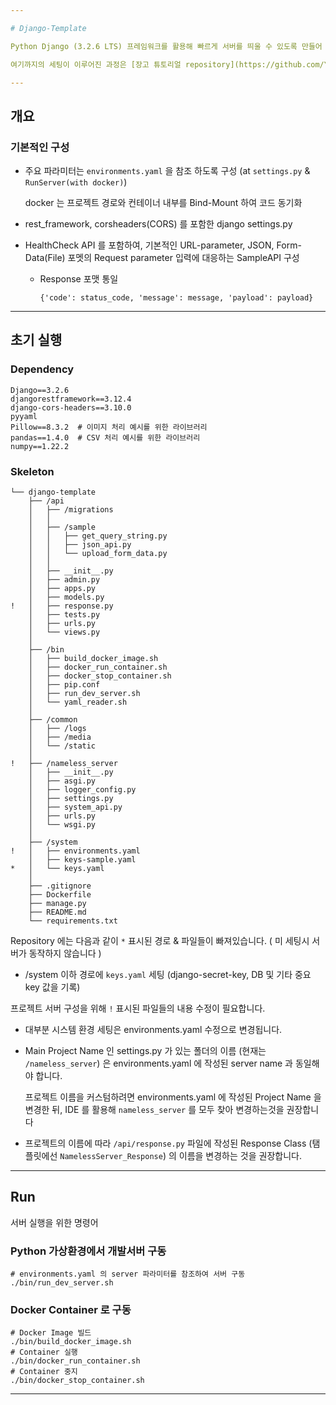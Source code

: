 ```yaml
---

# Django-Template

Python Django (3.2.6 LTS) 프레임워크를 활용해 빠르게 서버를 띄울 수 있도록 만들어 둔 Django-Template 입니다.

여기까지의 세팅이 이루어진 과정은 [장고 튜토리얼 repository](https://github.com/YuParan/Django-Tutorial) 를 참고 바랍니다.

---
```


## 개요

### 기본적인 구성

- 주요 파라미터는 `environments.yaml` 을 참조 하도록 구성 (at `settings.py` & `RunServer(with docker)`)
  
  docker 는 프로젝트 경로와 컨테이너 내부를 Bind-Mount 하여 코드 동기화
  
- rest_framework, corsheaders(CORS) 를 포함한 django settings.py

- HealthCheck API 를 포함하여, 기본적인 URL-parameter, JSON, Form-Data(File) 포멧의 Request parameter 입력에 대응하는 SampleAPI 구성
  
  - Response 포맷 통일
    
    `{'code': status_code, 'message': message, 'payload': payload}`

---

## 초기 실행

### Dependency

```
Django==3.2.6
djangorestframework==3.12.4
django-cors-headers==3.10.0
pyyaml
Pillow==8.3.2  # 이미지 처리 예시를 위한 라이브러리
pandas==1.4.0  # CSV 처리 예시를 위한 라이브러리
numpy==1.22.2
```

### Skeleton

```
└── django-template
    ├── /api
    │   ├── /migrations
    │   │
    │   ├── /sample
    │   │   ├── get_query_string.py
    │   │   ├── json_api.py
    │   │   └── upload_form_data.py
    │   │
    │   ├── __init__.py
    │   ├── admin.py
    │   ├── apps.py
    │   ├── models.py
!   │   ├── response.py
    │   ├── tests.py
    │   ├── urls.py
    │   └── views.py
    │
    ├── /bin
    │   ├── build_docker_image.sh
    │   ├── docker_run_container.sh
    │   ├── docker_stop_container.sh
    │   ├── pip.conf
    │   ├── run_dev_server.sh
    │   └── yaml_reader.sh
    │
    ├── /common
    │   ├── /logs
    │   ├── /media
    │   └── /static
    │
!   ├── /nameless_server
    │   ├── __init__.py
    │   ├── asgi.py
    │   ├── logger_config.py
    │   ├── settings.py
    │   ├── system_api.py
    │   ├── urls.py
    │   └── wsgi.py
    │
    ├── /system
!   │   ├── environments.yaml
    │   ├── keys-sample.yaml
*   │   └── keys.yaml
    │
    ├── .gitignore
    ├── Dockerfile
    ├── manage.py
    ├── README.md
    └── requirements.txt
```

Repository 에는 다음과 같이 `*` 표시된 경로 & 파일들이 빠져있습니다.
( 미 세팅시 서버가 동작하지 않습니다 )
- /system 이하 경로에 `keys.yaml` 세팅 (django-secret-key, DB 및 기타 중요 key 값을 기록)

프로젝트 서버 구성을 위해 `!` 표시된 파일들의 내용 수정이 필요합니다.
- 대부분 시스템 환경 세팅은 environments.yaml 수정으로 변경됩니다.

- Main Project Name 인 settings.py 가 있는 폴더의 이름 (현재는 `/nameless_server`) 은 environments.yaml 에 작성된 server name 과 동일해야 합니다.
  
  프로젝트 이름을 커스텀하려면 environments.yaml 에 작성된 Project Name 을 변경한 뒤, IDE 를 활용해 `nameless_server` 를 모두 찾아 변경하는것을 권장합니다

- 프로젝트의 이름에 따라 `/api/response.py` 파일에 작성된 Response Class (탬플릿에선 `NamelessServer_Response`) 의 이름을 변경하는 것을 권장합니다.

---

## Run

서버 실행을 위한 명령어

### Python 가상환경에서 개발서버 구동
```
# environments.yaml 의 server 파라미터를 참조하여 서버 구동
./bin/run_dev_server.sh
```

### Docker Container 로 구동
```
# Docker Image 빌드
./bin/build_docker_image.sh
# Container 실행
./bin/docker_run_container.sh
# Container 중지
./bin/docker_stop_container.sh
```

---
